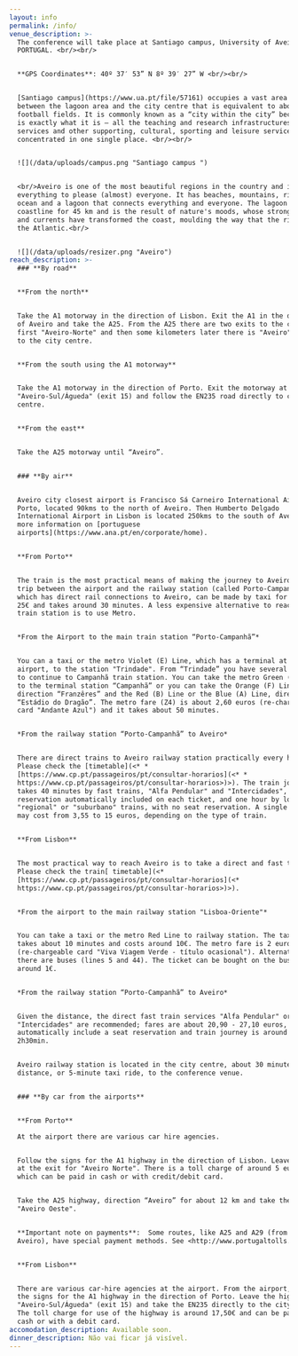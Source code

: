 ```yaml
---
layout: info
permalink: /info/
venue_description: >-
  The conference will take place at Santiago campus, University of Aveiro,
  PORTUGAL. <br/><br/>


  **GPS Coordinates**: 40º 37′ 53” N 8º 39′ 27” W <br/><br/>


  [Santiago campus](https://www.ua.pt/file/57161) occupies a vast area situated
  between the lagoon area and the city centre that is equivalent to about 92
  football fields. It is commonly known as a “city within the city” because that
  is exactly what it is – all the teaching and research infrastructures, central
  services and other supporting, cultural, sporting and leisure services are
  concentrated in one single place. <br/><br/>


  ![](/data/uploads/campus.png "Santiago campus ")


  <br/>Aveiro is one of the most beautiful regions in the country and it has
  everything to please (almost) everyone. It has beaches, mountains, rivers, an
  ocean and a lagoon that connects everything and everyone. The lagoon hugs the
  coastline for 45 km and is the result of nature's moods, whose strong winds
  and currents have transformed the coast, moulding the way that the rivers meet
  the Atlantic.<br/>


  ![](/data/uploads/resizer.png "Aveiro")
reach_description: >-
  ### **By road**


  **From the north** 


  Take the A1 motorway in the direction of Lisbon. Exit the A1 in the direction
  of Aveiro and take the A25. From the A25 there are two exits to the city,
  first "Aveiro-Norte" and then some kilometers later there is "Aveiro", closer
  to the city centre.


  **From the south using the A1 motorway**


  Take the A1 motorway in the direction of Porto. Exit the motorway at
  "Aveiro-Sul/Águeda" (exit 15) and follow the EN235 road directly to city
  centre.


  **From the east**


  Take the A25 motorway until “Aveiro”.


  ### **By air**


  Aveiro city closest airport is Francisco Sá Carneiro International Airport in
  Porto, located 90kms to the north of Aveiro. Then Humberto Delgado
  International Airport in Lisbon is located 250kms to the south of Aveiro. For
  more information on [portuguese
  airports](https://www.ana.pt/en/corporate/home).


  **From Porto**


  The train is the most practical means of making the journey to Aveiro. The
  trip between the airport and the railway station (called Porto-Campanhã),
  which has direct rail connections to Aveiro, can be made by taxi for around
  25€ and takes around 30 minutes. A less expensive alternative to reach the
  train station is to use Metro.


  *From the Airport to the main train station “Porto-Campanhã”*


  You can a taxi or the metro Violet (E) Line, which has a terminal at the
  airport, to the station "Trindade". From “Trindade” you have several options
  to continue to Campanhã train station. You can take the metro Green (C) Line
  to the terminal station “Campanhã” or you can take the Orange (F) Line,
  direction “Franzêres” and the Red (B) Line or the Blue (A) Line, direction
  “Estádio do Dragão”. The metro fare (Z4) is about 2,60 euros (re-chargeable
  card "Andante Azul") and it takes about 50 minutes.


  *From the railway station “Porto-Campanhã” to Aveiro*


  There are direct trains to Aveiro railway station practically every hour.
  Please check the [timetable](<* *
  [https://www.cp.pt/passageiros/pt/consultar-horarios](<* *
  https://www.cp.pt/passageiros/pt/consultar-horarios>)>). The train journey
  takes 40 minutes by fast trains, "Alfa Pendular" and "Intercidades", with seat
  reservation automatically included on each ticket, and one hour by local
  "regional" or "suburbano" trains, with no seat reservation. A single ticket
  may cost from 3,55 to 15 euros, depending on the type of train.


  **From Lisbon**


  The most practical way to reach Aveiro is to take a direct and fast train. 
  Please check the train[ timetable](<* 
  [https://www.cp.pt/passageiros/pt/consultar-horarios](<*
  https://www.cp.pt/passageiros/pt/consultar-horarios>)>).


  *From the airport to the main railway station "Lisboa-Oriente"*


  You can take a taxi or the metro Red Line to railway station. The taxi ride
  takes about 10 minutes and costs around 10€. The metro fare is 2 euros
  (re-chargeable card "Viva Viagem Verde - título ocasional"). Alternatively,
  there are buses (lines 5 and 44). The ticket can be bought on the bus for
  around 1€. 


  *From the railway station “Porto-Campanhã” to Aveiro*  


  Given the distance, the direct fast train services "Alfa Pendular" or
  "Intercidades" are recommended; fares are about 20,90 - 27,10 euros, tickets
  automatically include a seat reservation and train journey is around 2h -
  2h30min.


  Aveiro railway station is located in the city centre, about 30 minutes walking
  distance, or 5-minute taxi ride, to the conference venue.


  ### **By car from the airports** 


  **From Porto** 

  At the airport there are various car hire agencies.


  Follow the signs for the A1 highway in the direction of Lisbon. Leave the A1
  at the exit for "Aveiro Norte". There is a toll charge of around 5 euros,
  which can be paid in cash or with credit/debit card.  


  Take the A25 highway, direction “Aveiro” for about 12 km and take the exit
  "Aveiro Oeste".


  **Important note on payments**:  Some routes, like A25 and A29 (from Porto to
  Aveiro), have special payment methods. See <http://www.portugaltolls.com/>


  **From Lisbon**  


  There are various car-hire agencies at the airport. From the airport, follow
  the signs for the A1 highway in the direction of Porto. Leave the highway at
  "Aveiro-Sul/Águeda" (exit 15) and take the EN235 directly to the city centre.
  The toll charge for use of the highway is around 17,50€ and can be paid in
  cash or with a debit card.
accomodation_description: Available soon.
dinner_description: Não vai ficar já visível.
---
```


